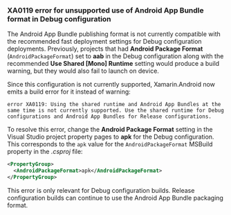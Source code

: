 ### XA0119 error for unsupported use of Android App Bundle format in Debug configuration

The Android App Bundle publishing format is not currently compatible with the
recommended fast deployment settings for Debug configuration deployments.
Previously, projects that had **Android Package Format**
(`AndroidPackageFormat`) set to **aab** in the Debug configuration along with
the recommended **Use Shared \[Mono\] Runtime** setting would produce a build
warning, but they would also fail to launch on device.

Since this configuration is not currently supported, Xamarin.Android now emits a
build error for it instead of warning:

```
error XA0119: Using the shared runtime and Android App Bundles at the same time is not currently supported. Use the shared runtime for Debug configurations and Android App Bundles for Release configurations.
```

To resolve this error, change the **Android Package Format** setting in the
Visual Studio project property pages to **apk** for the Debug configuration.
This corresponds to the `apk` value for the `AndroidPackageFormat` MSBuild
property in the _.csproj_ file:

```xml
<PropertyGroup>
  <AndroidPackageFormat>apk</AndroidPackageFormat>
</PropertyGroup>
```

This error is only relevant for Debug configuration builds. Release
configuration builds can continue to use the Android App Bundle packaging
format.

